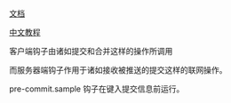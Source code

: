 


##

[文档](https://git-scm.com/book/zh/v2/%E8%87%AA%E5%AE%9A%E4%B9%89-Git-Git-%E9%92%A9%E5%AD%90)

[中文教程](https://github.com/geeeeeeeeek/git-recipes/blob/master/sources/Git%E9%92%A9%E5%AD%90.md)

客户端钩子由诸如提交和合并这样的操作所调用

而服务器端钩子作用于诸如接收被推送的提交这样的联网操作。


pre-commit.sample   钩子在键入提交信息前运行。
